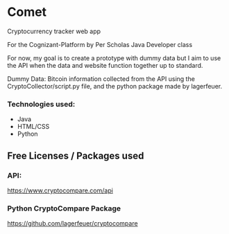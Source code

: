 # Comet

Cryptocurrency tracker web app

For the Cognizant-Platform by Per Scholas Java Developer class

For now, my goal is to create a prototype with dummy data but I aim to use the API when the data and website function together up to standard.

Dummy Data: Bitcoin information collected from the API using the CryptoCollector/script.py file, and the python package made by lagerfeuer.

### Technologies used:
* Java
* HTML/CSS
* Python

## Free Licenses / Packages used

### API:
https://www.cryptocompare.com/api

### Python CryptoCompare Package
https://github.com/lagerfeuer/cryptocompare